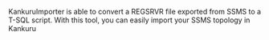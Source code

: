 KankuruImporter is able to convert a REGSRVR file exported from SSMS to a T-SQL script.
With this tool, you can easily import your SSMS topology in Kankuru